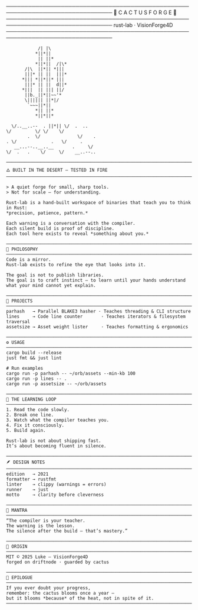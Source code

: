 ───────────────────────────────────────────────────────────────────────────────
                              🌵  C A C T U S   F O R G E  🌵
───────────────────────────────────────────────────────────────────────────────
                                rust-lab · VisionForge4D
───────────────────────────────────────────────────────────────────────────────

                /| |\
               *||*||
                || ||*
               *||*||  /|\*
           /|\  ||*|| *|||
           |||* || ||  |||*
          *||| *||*||* |||
           |||* || ||  d||*
          *|||  || ||| ||/
           ||b._||*||~~'*
           \|||||| ||*|/
            `~~~||*||
               *|| ||*
               *||*||*
~~~~~~~~~~~~~~~*||*||~~~~~~~~~~~~~~
  \/..__..--  . ||*|| \/  .  ..
\/         \/ \/    \/
        .  \/              \/    .
. \/             .   \/     .
   __...--..__..__       .     \/
\/  .   .    \/     \/    __..--..

───────────────────────────────────────────────────────────────────────────────
🜂 BUILT IN THE DESERT — TESTED IN FIRE
───────────────────────────────────────────────────────────────────────────────

> A quiet forge for small, sharp tools.
> Not for scale — for understanding.

Rust-lab is a hand-built workspace of binaries that teach you to think in Rust:
*precision, patience, pattern.*

Each warning is a conversation with the compiler.  
Each silent build is proof of discipline.  
Each tool here exists to reveal *something about you.*

───────────────────────────────────────────────────────────────────────────────
🧭 PHILOSOPHY
───────────────────────────────────────────────────────────────────────────────
Code is a mirror.
Rust-lab exists to refine the eye that looks into it.

The goal is not to publish libraries.
The goal is to craft instinct — to learn until your hands understand
what your mind cannot yet explain.

───────────────────────────────────────────────────────────────────────────────
🧱 PROJECTS
───────────────────────────────────────────────────────────────────────────────
parhash   → Parallel BLAKE3 hasher · Teaches threading & CLI structure  
lines     → Code line counter       · Teaches iterators & filesystem traversal  
assetsize → Asset weight lister     · Teaches formatting & ergonomics  

───────────────────────────────────────────────────────────────────────────────
⚙️ USAGE
───────────────────────────────────────────────────────────────────────────────
cargo build --release  
just fmt && just lint  

# Run examples
cargo run -p parhash -- ~/orb/assets --min-kb 100  
cargo run -p lines -- .  
cargo run -p assetsize -- ~/orb/assets  

───────────────────────────────────────────────────────────────────────────────
🧠 THE LEARNING LOOP
───────────────────────────────────────────────────────────────────────────────
1. Read the code slowly.  
2. Break one line.  
3. Watch what the compiler teaches you.  
4. Fix it consciously.  
5. Build again.  

Rust-lab is not about shipping fast.  
It’s about becoming fluent in silence.

───────────────────────────────────────────────────────────────────────────────
🪶 DESIGN NOTES
───────────────────────────────────────────────────────────────────────────────
edition   → 2021  
formatter → rustfmt  
linter    → clippy (warnings = errors)  
runner    → just  
motto     → clarity before cleverness  

───────────────────────────────────────────────────────────────────────────────
💬 MANTRA
───────────────────────────────────────────────────────────────────────────────
“The compiler is your teacher.  
The warning is the lesson.  
The silence after the build — that’s mastery.”

───────────────────────────────────────────────────────────────────────────────
🌵 ORIGIN
───────────────────────────────────────────────────────────────────────────────
MIT © 2025 Luke — VisionForge4D  
forged on driftnode · guarded by cactus  

───────────────────────────────────────────────────────────────────────────────
🌌 EPILOGUE
───────────────────────────────────────────────────────────────────────────────
If you ever doubt your progress,
remember: the cactus blooms once a year —
but it blooms *because* of the heat, not in spite of it.
───────────────────────────────────────────────────────────────────────────────
